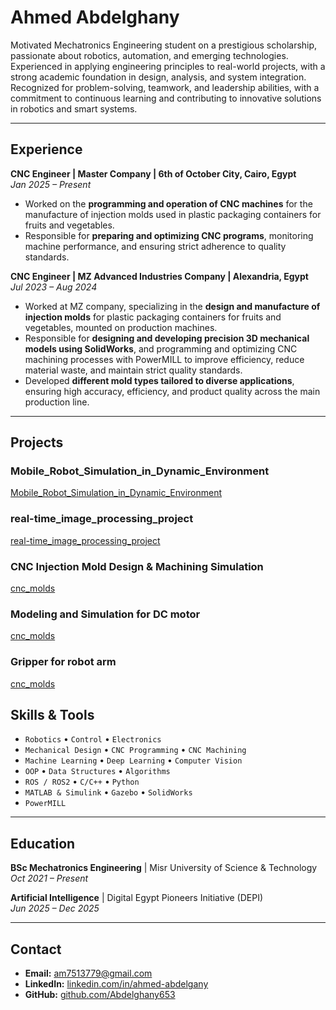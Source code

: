 # Ahmed Abdelghany

Motivated Mechatronics Engineering student on a prestigious scholarship, passionate about robotics, automation, and emerging technologies. Experienced in applying engineering principles to real-world projects, with a strong academic foundation in design, analysis, and system integration. Recognized for problem-solving, teamwork, and leadership abilities, with a commitment to continuous learning and contributing to innovative solutions in robotics and smart systems.

---

## **Experience**
**CNC Engineer | Master Company | 6th of October City, Cairo, Egypt**  
*Jan 2025 – Present*  
- Worked on the **programming and operation of CNC machines** for the manufacture of injection molds used in plastic packaging containers for fruits and vegetables.  
- Responsible for **preparing and optimizing CNC programs**, monitoring machine performance, and ensuring strict adherence to quality standards.  

**CNC Engineer | MZ Advanced Industries Company | Alexandria, Egypt**  
*Jul 2023 – Aug 2024*  
- Worked at MZ company, specializing in the **design and manufacture of injection molds** for plastic packaging containers for fruits and vegetables, mounted on production machines.  
- Responsible for **designing and developing precision 3D mechanical models using SolidWorks**, and programming and optimizing CNC machining processes with PowerMILL to improve efficiency, reduce material waste, and maintain strict quality standards.  
- Developed **different mold types tailored to diverse applications**, ensuring high accuracy, efficiency, and product quality across the main production line.  

---

## **Projects**
### Mobile_Robot_Simulation_in_Dynamic_Environment
[Mobile_Robot_Simulation_in_Dynamic_Environment](https://github.com/Abdelghany653/Mobile_Robot_Simulation_in_Dynamic_Environment)

### real-time_image_processing_project
[real-time_image_processing_project](https://github.com/Abdelghany653/real-time_image_processing_project)

### CNC Injection Mold Design & Machining Simulation
[cnc_molds](https://github.com/Abdelghany653/cnc_molds)

### Modeling and Simulation for DC motor
[cnc_molds](https://github.com/Abdelghany653/cnc_molds)
### Gripper for robot arm
[cnc_molds](https://github.com/Abdelghany653/cnc_molds)


## Skills & Tools

- `Robotics`            • `Control`            • `Electronics`
- `Mechanical Design`   • `CNC Programming`    • `CNC Machining`
- `Machine Learning`    • `Deep Learning`      • `Computer Vision`
- `OOP`                 • `Data Structures`    • `Algorithms`
- `ROS / ROS2`          • `C/C++`              • `Python`
- `MATLAB & Simulink`   • `Gazebo`             • `SolidWorks`
- `PowerMILL`

---

## **Education**
**BSc Mechatronics Engineering** | Misr University of Science & Technology  
*Oct 2021 – Present*  

**Artificial Intelligence** | Digital Egypt Pioneers Initiative (DEPI)  
*Jun 2025 – Dec 2025*  

---

## **Contact**
- **Email:** am7513779@gmail.com  
- **LinkedIn:** [linkedin.com/in/ahmed-abdelgany](https://www.linkedin.com/in/ahmed-abdelgany/)  
- **GitHub:** [github.com/Abdelghany653](#)  
